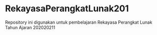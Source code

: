 # RekayasaPerangkatLunak201
Repository ini digunakan untuk pembelajaran Rekayasa Perangkat Lunak Tahun Ajaran 202020211
